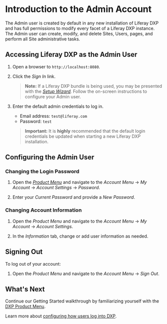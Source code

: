# Introduction to the Admin Account

The Admin user is created by default in any new installation of Liferay DXP and has full permissions to modify every facet of a Liferay DXP instance. The Admin user can create, modify, and delete Sites, Users, pages, and perform all Site administrative tasks.

## Accessing Liferay DXP as the Admin User

1. Open a browser to `http://localhost:8080`.
1. Click the _Sign In_ link. <!-- Screenshot must be updated to latest 7.2 DXP -->

    <!-- ![Sign In Link](./introduction-to-the-admin-account/images/01.png "Sign In Link") -->

    > **Note:** If a Liferay DXP bundle is being used, you may be presented with the [_Setup Wizard_](https://help.liferay.com/hc/en-us/articles/360017896652-Installing-Liferay-DXP-#using-the-setup-wizard). Follow the on-screen instructions to configure your Admin user.

1. Enter the default admin credentials to log in.

    * Email address: `test@liferay.com`
    * Password: `test`

    > **Important:** It is **highly** recommended that the default login credentials be updated when starting a new Liferay DXP installation.

## Configuring the Admin User

### Changing the Login Password

1. Open the [_Product Menu_](./using-the-product-menu.md) and navigate to the _Account Menu_ -> _My Account_ -> _Account Settings_ -> _Password_.
1. Enter your _Current Password_ and provide a _New Password_.

    <!-- ![Setting a Password](./introduction-to-the-admin-account/images/04.png "Setting a Password") -->

### Changing Account Information

1. Open the _Product Menu_ and navigate to the _Account Menu_ -> _My Account_ -> _Account Settings_.

    <!-- ![Account Settings](./introduction-to-the-admin-account/images/02.png "Account Settings") -->

1. In the _Information_ tab, change or add user information as needed.

    <!-- ![Account Information](./introduction-to-the-admin-account/images/03.png "Account Information") -->

## Signing Out

To log out of your account:

1. Open the _Product Menu_ and navigate to the _Account Menu_ -> _Sign Out_.

    <!-- ![Signing Out](./introduction-to-the-admin-account/images/05.png "Signing Out") -->

## What's Next

Continue our Getting Started walkthrough by familiarizing yourself with the [DXP Product Menu](./navigating-dxp.md).

Learn more about [configuring how users log into DXP](../advanced-installation-and-upgrades/05-securing-liferay/02-configuring-authentication.md).
